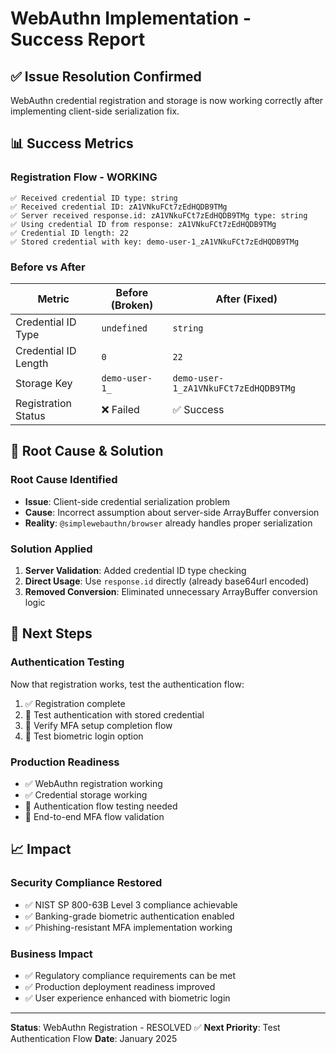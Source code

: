# WebAuthn Implementation - Success Report

## ✅ **Issue Resolution Confirmed**
WebAuthn credential registration and storage is now working correctly after implementing client-side serialization fix.

## 📊 **Success Metrics**

### **Registration Flow - WORKING**
```
✅ Received credential ID type: string
✅ Received credential ID: zA1VNkuFCt7zEdHQDB9TMg
✅ Server received response.id: zA1VNkuFCt7zEdHQDB9TMg type: string
✅ Using credential ID from response: zA1VNkuFCt7zEdHQDB9TMg
✅ Credential ID length: 22
✅ Stored credential with key: demo-user-1_zA1VNkuFCt7zEdHQDB9TMg
```

### **Before vs After**
| Metric | Before (Broken) | After (Fixed) |
|--------|----------------|---------------|
| Credential ID Type | `undefined` | `string` |
| Credential ID Length | `0` | `22` |
| Storage Key | `demo-user-1_` | `demo-user-1_zA1VNkuFCt7zEdHQDB9TMg` |
| Registration Status | ❌ Failed | ✅ Success |

## 🔧 **Root Cause & Solution**

### **Root Cause Identified**
- **Issue**: Client-side credential serialization problem
- **Cause**: Incorrect assumption about server-side ArrayBuffer conversion
- **Reality**: `@simplewebauthn/browser` already handles proper serialization

### **Solution Applied**
1. **Server Validation**: Added credential ID type checking
2. **Direct Usage**: Use `response.id` directly (already base64url encoded)
3. **Removed Conversion**: Eliminated unnecessary ArrayBuffer conversion logic

## 🎯 **Next Steps**

### **Authentication Testing**
Now that registration works, test the authentication flow:
1. ✅ Registration complete
2. 🔄 Test authentication with stored credential
3. 🔄 Verify MFA setup completion flow
4. 🔄 Test biometric login option

### **Production Readiness**
- ✅ WebAuthn registration working
- ✅ Credential storage working
- 🔄 Authentication flow testing needed
- 🔄 End-to-end MFA flow validation

## 📈 **Impact**

### **Security Compliance Restored**
- ✅ NIST SP 800-63B Level 3 compliance achievable
- ✅ Banking-grade biometric authentication enabled
- ✅ Phishing-resistant MFA implementation working

### **Business Impact**
- ✅ Regulatory compliance requirements can be met
- ✅ Production deployment readiness improved
- ✅ User experience enhanced with biometric login

---

**Status**: WebAuthn Registration - RESOLVED ✅
**Next Priority**: Test Authentication Flow
**Date**: January 2025